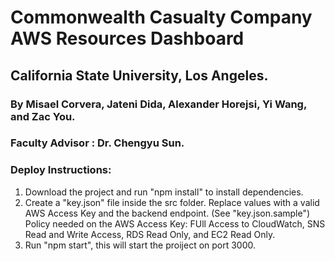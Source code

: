 
# Commonwealth Casualty Company AWS Resources Dashboard
## California State University, Los Angeles.

### By Misael Corvera, Jateni Dida, Alexander Horejsi, Yi Wang, and Zac You.
### Faculty Advisor : Dr. Chengyu Sun.

### Deploy Instructions:

1. Download the project and run "npm install" to install dependencies.
2. Create a "key.json" file inside the src folder. Replace values with a valid AWS Access Key and the backend endpoint. (See "key.json.sample")
Policy needed on the AWS Access Key: FUll Access to CloudWatch, SNS Read and Write Access, RDS Read Only, and EC2 Read Only. 
3. Run "npm start", this will start the proiject on port 3000.
